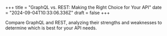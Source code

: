 +++
title = "GraphQL vs. REST: Making the Right Choice for Your API"
date = "2024-09-04T10:33:06.336Z"
draft = false
+++

Compare GraphQL and REST, analyzing their strengths and weaknesses to determine which is best for your API needs.
        
